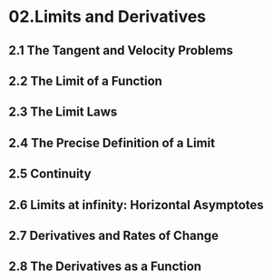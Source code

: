 # 02.Limits and Derivatives

## 2.1 The Tangent and Velocity Problems

## 2.2 The Limit of a Function

## 2.3 The Limit Laws

## 2.4 The Precise Definition of a Limit

## 2.5 Continuity

## 2.6 Limits at infinity: Horizontal Asymptotes

## 2.7 Derivatives and Rates of Change

## 2.8 The Derivatives as a Function

